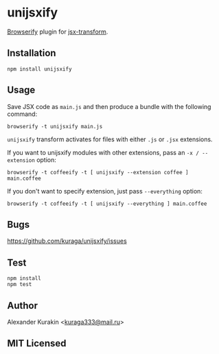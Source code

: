 # unijsxify

[Browserify][] plugin for [jsx-transform][].

## Installation

    npm install unijsxify

## Usage

Save JSX code as `main.js` and then produce a bundle with the following command:

    browserify -t unijsxify main.js

`unijsxify` transform activates for files with either `.js` or `.jsx` extensions.

If you want to unijsxify modules with other extensions, pass an `-x /
--extension` option:

    browserify -t coffeeify -t [ unijsxify --extension coffee ] main.coffee

If you don't want to specify extension, just pass `--everything` option:

    browserify -t coffeeify -t [ unijsxify --everything ] main.coffee

## Bugs

<https://github.com/kuraga/unijsxify/issues>

## Test

    npm install
    npm test

## Author

Alexander Kurakin <<kuraga333@mail.ru>>

## MIT Licensed

[Browserify]: http://browserify.org
[jsx-transform]: https://github.com/alexmingoia/jsx-transform
